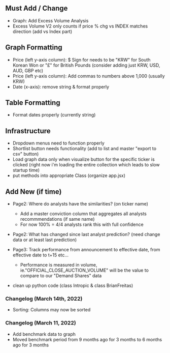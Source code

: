 ## Must Add / Change 
- Graph: Add Excess Volume Analysis
- Excess Volume V2 only counts if price % chg vs INDEX matches direction (add vs Index part)

## Graph Formatting 
- Price (left y-axis column): $ Sign for needs to be "KRW" for South Korean Won or "£" for British Pounds (consider adding just KRW, USD, AUD, GBP etc)
- Price (left y-axis column): Add commas to numbers above 1,000 (usually KRW)
- Date (x-axis): remove string & format properly


## Table Formatting
- Format dates properly (currently string)

## Infrastructure
- Dropdown menus need to function properly
- Shortlist button needs functionality (add to list and master "export to csv" button) 
- Load graph data only when visualize button for the specific ticker is clicked (right now i'm loading the entire collection which leads to slow startup time)
- put methods into appropriate Class (organize app.jsx)


## Add New (if time)
- Page2: Where do analysts have the similarities? (on ticker name) 
    - Add a master conviction column that aggregates all analysts recommmendations (if same name)
    - For now 100% = 4/4 analysts rank this with full confidence
    
    
- Page2: What has changed since last analyst prediction? (need change data or at least last prediction)
- Page3: Track performance from announcement to effective date, from effective date to t+15 etc...
    - Performance is measured in volume, ie."OFFICIAL_CLOSE_AUCTION_VOLUME" will be the value to compare to our "Demand Shares" data

- clean up python code (class Intropic & class BrianFreitas)


### Changelog (March 14th, 2022) 
- Sorting: Columns may now be sorted

### Changelog (March 11, 2022)
- Add benchmark data to graph
- Moved benchmark period from 9 months ago for 3 months to 6 months ago for 3 months 